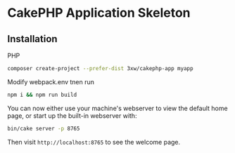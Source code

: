 # CakePHP Application Skeleton

## Installation
PHP

```bash
composer create-project --prefer-dist 3xw/cakephp-app myapp
```

Modify webpack.env tnen run

```bash
npm i && npm run build
```

You can now either use your machine's webserver to view the default home page, or start
up the built-in webserver with:

```bash
bin/cake server -p 8765
```

Then visit `http://localhost:8765` to see the welcome page.
